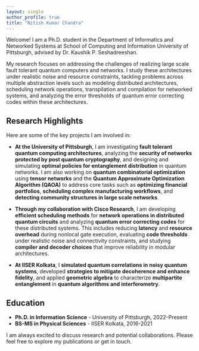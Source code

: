 ```yaml
---
layout: single
author_profile: true
title: "Nitish Kumar Chandra"
---
```


Welcome! I am a Ph.D. student in the Department of Informatics and Networked Systems at School of Computing and Information University of Pittsburgh, advised by Dr. Kaushik P. Seshadreeshan.

My research focuses on addressing the challenges of realizing large scale fault tolerant quantum computers and networks. I study these architectures under realistic noise and resource constraints, tackling problems across multiple abstraction levels such as modeling distributed architectures, scheduling network operations, transpilation and compilation for networked systems, and analyzing the error thresholds of quantum error correcting codes within these architectures.

## Research Highlights  

Here are some of the key projects I am involved in:  

* **At the University of Pittsburgh**, I am investigating **fault tolerant quantum computing architectures**, analyzing the **security of networks protected by post quantum cryptography**, and designing and simulating **optimal policies for entanglement distribution** in quantum networks. I am also working on **quantum combinatorial optimization** using **tensor networks** and the **Quantum Approximate Optimization Algorithm (QAOA)** to address core tasks such as **optimizing financial portfolios**, **scheduling complex manufacturing workflows**, and **detecting community structures in large scale networks**.  

* **Through my collaboration with Cisco Research**, I am developing **efficient scheduling methods** for **network operations in distributed quantum circuits** and analyzing **quantum error correcting codes** for these distributed systems. This includes reducing **latency** and **resource overhead** during nonlocal gate execution, evaluating **code thresholds** under realistic noise and connectivity constraints, and studying **compiler and decoder choices** that improve reliability in modular architectures.  

* **At IISER Kolkata**,  I **simulated quantum correlations in noisy quantum systems**, developed **strategies to mitigate decoherence and enhance fidelity**, and applied **geometric algebra** to characterize **multipartite entanglement** in **quantum algorithms and interferometry**.  


## Education
* **Ph.D. in Information Science** - University of Pittsburgh, 2022-Present
* **BS-MS in Physical Sciences** - IISER Kolkata, 2016-2021

I am always excited to discuss research and potential collaborations. Please feel free to explore my publications or get in touch.
